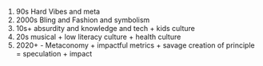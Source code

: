 


1. 90s Hard Vibes and meta
2. 2000s Bling and Fashion and symbolism
3. 10s+ absurdity and knowledge and tech + kids culture
4. 20s musical + low literacy culture + health culture
5. 2020+ - Metaconomy + impactful metrics + savage creation of principle = speculation + impact

